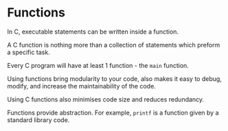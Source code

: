 # Functions

In C, executable statements can be written inside a function.

A C function is nothing more than a collection of statements which preform a specific task.

Every C program will have at least 1 function - the `main` function. 

Using functions bring modularity to your code, also makes it easy to debug, modify, and increase the maintainability of the code.

Using C functions also minimises code size and reduces redundancy.

Functions provide abstraction. For example, `printf` is a function given by a standard library code. 